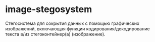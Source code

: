 # image-stegosystem

Стегосистема для сокрытия данных с помощью графических изображений, включающая функции кодирования/декодирование текста в/из стегоконтейнер(а) (изображение).